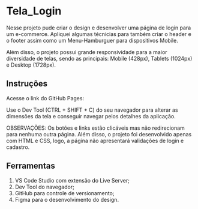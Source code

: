 # Tela_Login

Nesse projeto pude criar o design e 
desenvolver uma página de login para um e-commerce. Apliquei algumas técnicias para também criar o header e o footer assim como um Menu-Hamburguer para dispositivos Mobile.

Além disso, o projeto possui grande responsividade para a maior diversidade de telas, sendo as principais: Mobile (428px), Tablets (1024px) e Desktop (1728px).

## Instruções

Acesse o link do GitHub Pages:

Use o Dev Tool (CTRL + SHIFT + C) do seu navegador para alterar as dimensões da tela e conseguir navegar pelos detalhes da aplicação.

OBSERVAÇÕES: Os botões e links estão clicáveis mas não redirecionam para nenhuma outra página. Além disso, o projeto foi desenvolvido apenas com HTML e CSS, logo, a página não apresentará validações de login e cadastro.

## Ferramentas

1. VS Code Studio com extensão do Live Server;
2. Dev Tool do navegador;
3. GitHub para controle de versionamento;
4. Figma para o desenvolvimento do design.